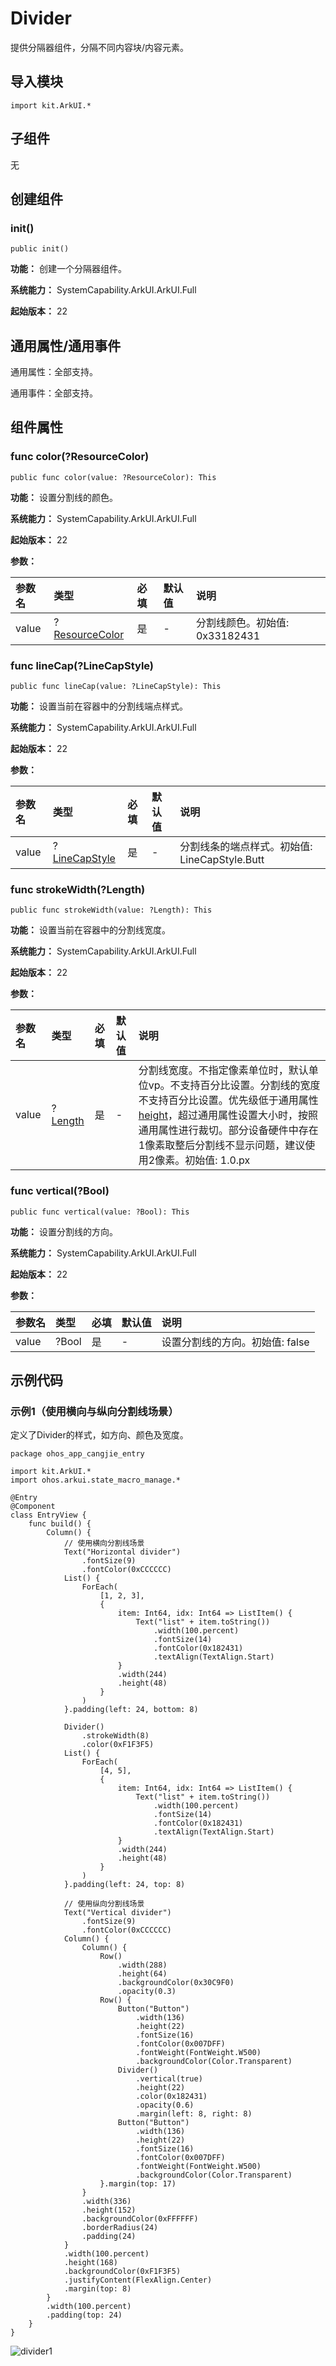 # Divider

提供分隔器组件，分隔不同内容块/内容元素。

## 导入模块

```cangjie
import kit.ArkUI.*
```

## 子组件

无

## 创建组件

### init()

```cangjie
public init()
```

**功能：** 创建一个分隔器组件。

**系统能力：** SystemCapability.ArkUI.ArkUI.Full

**起始版本：** 22

## 通用属性/通用事件

通用属性：全部支持。

通用事件：全部支持。

## 组件属性

### func color(?ResourceColor)

```cangjie
public func color(value: ?ResourceColor): This
```

**功能：** 设置分割线的颜色。

**系统能力：** SystemCapability.ArkUI.ArkUI.Full

**起始版本：** 22

**参数：**

|参数名|类型|必填|默认值|说明|
|:---|:---|:---|:---|:---|
| value | ?[ResourceColor](../BasicServicesKit/cj-apis-base.md#interface-resourcecolor) | 是   | -   | 分割线颜色。初始值: 0x33182431 |

### func lineCap(?LineCapStyle)

```cangjie
public func lineCap(value: ?LineCapStyle): This
```

**功能：** 设置当前在容器中的分割线端点样式。

**系统能力：** SystemCapability.ArkUI.ArkUI.Full

**起始版本：** 22

**参数：**

|参数名|类型|必填|默认值|说明|
|:---|:---|:---|:---|:---|
| value | ?[LineCapStyle](./cj-common-types.md#enum-linecapstyle) | 是  | - | 分割线条的端点样式。初始值: LineCapStyle.Butt |

### func strokeWidth(?Length)

```cangjie
public func strokeWidth(value: ?Length): This
```

**功能：** 设置当前在容器中的分割线宽度。

**系统能力：** SystemCapability.ArkUI.ArkUI.Full

**起始版本：** 22

**参数：**

|参数名|类型|必填|默认值|说明|
|:---|:---|:---|:---|:---|
| value | ?[Length](../BasicServicesKit/cj-apis-base.md#interface-length)| 是 | - | 分割线宽度。不指定像素单位时，默认单位vp。不支持百分比设置。分割线的宽度不支持百分比设置。优先级低于通用属性[height](./cj-universal-attribute-size.md#func-heightlength)，超过通用属性设置大小时，按照通用属性进行裁切。部分设备硬件中存在1像素取整后分割线不显示问题，建议使用2像素。初始值: 1.0.px |

### func vertical(?Bool)

```cangjie
public func vertical(value: ?Bool): This
```

**功能：** 设置分割线的方向。

**系统能力：** SystemCapability.ArkUI.ArkUI.Full

**起始版本：** 22

**参数：**

|参数名|类型|必填|默认值|说明|
|:---|:---|:---|:---|:---|
| value | ?Bool | 是   | -   | 设置分割线的方向。初始值: false |

## 示例代码

### 示例1（使用横向与纵向分割线场景）

定义了Divider的样式，如方向、颜色及宽度。

<!-- run -->

```cangjie
package ohos_app_cangjie_entry

import kit.ArkUI.*
import ohos.arkui.state_macro_manage.*

@Entry
@Component
class EntryView {
    func build() {
        Column() {
            // 使用横向分割线场景
            Text("Horizontal divider")
                .fontSize(9)
                .fontColor(0xCCCCCC)
            List() {
                ForEach(
                    [1, 2, 3],
                    {
                        item: Int64, idx: Int64 => ListItem() {
                            Text("list" + item.toString())
                                .width(100.percent)
                                .fontSize(14)
                                .fontColor(0x182431)
                                .textAlign(TextAlign.Start)
                        }
                        .width(244)
                        .height(48)
                    }
                )
            }.padding(left: 24, bottom: 8)

            Divider()
                .strokeWidth(8)
                .color(0xF1F3F5)
            List() {
                ForEach(
                    [4, 5],
                    {
                        item: Int64, idx: Int64 => ListItem() {
                            Text("list" + item.toString())
                                .width(100.percent)
                                .fontSize(14)
                                .fontColor(0x182431)
                                .textAlign(TextAlign.Start)
                        }
                        .width(244)
                        .height(48)
                    }
                )
            }.padding(left: 24, top: 8)

            // 使用纵向分割线场景
            Text("Vertical divider")
                .fontSize(9)
                .fontColor(0xCCCCCC)
            Column() {
                Column() {
                    Row()
                        .width(288)
                        .height(64)
                        .backgroundColor(0x30C9F0)
                        .opacity(0.3)
                    Row() {
                        Button("Button")
                            .width(136)
                            .height(22)
                            .fontSize(16)
                            .fontColor(0x007DFF)
                            .fontWeight(FontWeight.W500)
                            .backgroundColor(Color.Transparent)
                        Divider()
                            .vertical(true)
                            .height(22)
                            .color(0x182431)
                            .opacity(0.6)
                            .margin(left: 8, right: 8)
                        Button("Button")
                            .width(136)
                            .height(22)
                            .fontSize(16)
                            .fontColor(0x007DFF)
                            .fontWeight(FontWeight.W500)
                            .backgroundColor(Color.Transparent)
                    }.margin(top: 17)
                }
                .width(336)
                .height(152)
                .backgroundColor(0xFFFFFF)
                .borderRadius(24)
                .padding(24)
            }
            .width(100.percent)
            .height(168)
            .backgroundColor(0xF1F3F5)
            .justifyContent(FlexAlign.Center)
            .margin(top: 8)
        }
        .width(100.percent)
        .padding(top: 24)
    }
}
```

![divider1](figures/divider.png)
